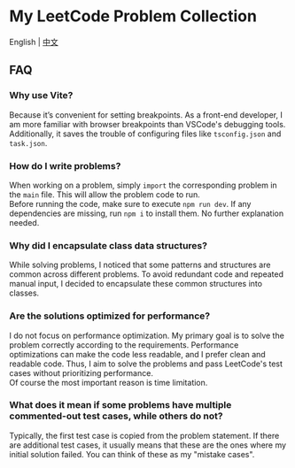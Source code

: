 # My LeetCode Problem Collection

English | [中文](README.zh.md)

## FAQ

### Why use Vite?

Because it’s convenient for setting breakpoints. As a front-end developer, I am more familiar with browser breakpoints than VSCode's debugging tools. Additionally, it saves the trouble of configuring files like `tsconfig.json` and `task.json`.

### How do I write problems?

When working on a problem, simply `import` the corresponding problem in the `main` file. This will allow the problem code to run.  
Before running the code, make sure to execute `npm run dev`. If any dependencies are missing, run `npm i` to install them. No further explanation needed.

### Why did I encapsulate class data structures?

While solving problems, I noticed that some patterns and structures are common across different problems. To avoid redundant code and repeated manual input, I decided to encapsulate these common structures into classes.

### Are the solutions optimized for performance?

I do not focus on performance optimization. My primary goal is to solve the problem correctly according to the requirements. Performance optimizations can make the code less readable, and I prefer clean and readable code. Thus, I aim to solve the problems and pass LeetCode's test cases without prioritizing performance.  
Of course the most important reason is time limitation.

### What does it mean if some problems have multiple commented-out test cases, while others do not?

Typically, the first test case is copied from the problem statement. If there are additional test cases, it usually means that these are the ones where my initial solution failed. You can think of these as my "mistake cases".
